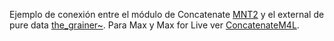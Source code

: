 Ejemplo de conexión entre el módulo de Concatenate [MNT2](https://github.com/fsguiglia/MNT2) y el external de pure data [the_grainer~](https://github.com/odiliscia/the_grainer_PureData_gh). Para Max y Max for Live ver [ConcatenateM4L](https://github.com/fsguiglia/concatenate).

